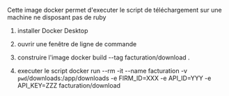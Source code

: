 Cette image docker permet d'executer le script de téléchargement sur une machine ne disposant pas de ruby

1) installer Docker Desktop

2) ouvrir une fenêtre de ligne de commande

3) construire l'image
docker build --tag facturation/download .


4) executer le script
docker run --rm -it --name facturation -v `pwd`/downloads:/app/downloads -e FIRM_ID=XXX -e API_ID=YYY -e API_KEY=ZZZ facturation/download
